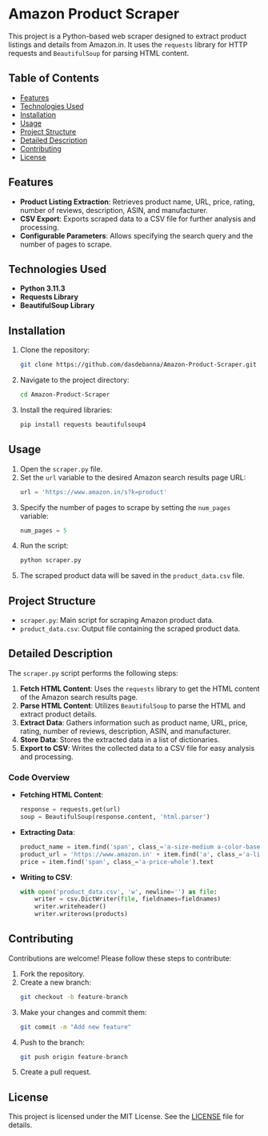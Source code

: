 # Amazon Product Scraper

This project is a Python-based web scraper designed to extract product listings and details from Amazon.in. It uses the `requests` library for HTTP requests and `BeautifulSoup` for parsing HTML content.

## Table of Contents
- [Features](#features)
- [Technologies Used](#technologies-used)
- [Installation](#installation)
- [Usage](#usage)
- [Project Structure](#project-structure)
- [Detailed Description](#detailed-description)
- [Contributing](#contributing)
- [License](#license)

## Features
- **Product Listing Extraction**: Retrieves product name, URL, price, rating, number of reviews, description, ASIN, and manufacturer.
- **CSV Export**: Exports scraped data to a CSV file for further analysis and processing.
- **Configurable Parameters**: Allows specifying the search query and the number of pages to scrape.

## Technologies Used
- **Python 3.11.3**
- **Requests Library**
- **BeautifulSoup Library**

## Installation
1. Clone the repository:
    ```bash
    git clone https://github.com/dasdebanna/Amazon-Product-Scraper.git
    ```
2. Navigate to the project directory:
    ```bash
    cd Amazon-Product-Scraper
    ```
3. Install the required libraries:
    ```bash
    pip install requests beautifulsoup4
    ```

## Usage
1. Open the `scraper.py` file.
2. Set the `url` variable to the desired Amazon search results page URL:
    ```python
    url = 'https://www.amazon.in/s?k=product'
    ```
3. Specify the number of pages to scrape by setting the `num_pages` variable:
    ```python
    num_pages = 5
    ```
4. Run the script:
    ```bash
    python scraper.py
    ```
5. The scraped product data will be saved in the `product_data.csv` file.

## Project Structure
- `scraper.py`: Main script for scraping Amazon product data.
- `product_data.csv`: Output file containing the scraped product data.

## Detailed Description
The `scraper.py` script performs the following steps:
1. **Fetch HTML Content**: Uses the `requests` library to get the HTML content of the Amazon search results page.
2. **Parse HTML Content**: Utilizes `BeautifulSoup` to parse the HTML and extract product details.
3. **Extract Data**: Gathers information such as product name, URL, price, rating, number of reviews, description, ASIN, and manufacturer.
4. **Store Data**: Stores the extracted data in a list of dictionaries.
5. **Export to CSV**: Writes the collected data to a CSV file for easy analysis and processing.

### Code Overview
- **Fetching HTML Content**: 
    ```python
    response = requests.get(url)
    soup = BeautifulSoup(response.content, 'html.parser')
    ```
- **Extracting Data**: 
    ```python
    product_name = item.find('span', class_='a-size-medium a-color-base a-text-normal').text
    product_url = 'https://www.amazon.in' + item.find('a', class_='a-link-normal')['href']
    price = item.find('span', class_='a-price-whole').text
    ```
- **Writing to CSV**: 
    ```python
    with open('product_data.csv', 'w', newline='') as file:
        writer = csv.DictWriter(file, fieldnames=fieldnames)
        writer.writeheader()
        writer.writerows(products)
    ```

## Contributing
Contributions are welcome! Please follow these steps to contribute:
1. Fork the repository.
2. Create a new branch:
    ```bash
    git checkout -b feature-branch
    ```
3. Make your changes and commit them:
    ```bash
    git commit -m "Add new feature"
    ```
4. Push to the branch:
    ```bash
    git push origin feature-branch
    ```
5. Create a pull request.

## License
This project is licensed under the MIT License. See the [LICENSE](LICENSE) file for details.
